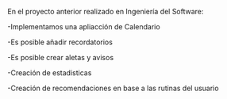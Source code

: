 En el proyecto anterior realizado en Ingeniería del Software:





  -Implementamos una apliacción de Calendario





  
  -Es posible añadir recordatorios




  
  -Es posible crear aletas y avisos




  
  -Creación de estadisticas




  
  -Creación de recomendaciones en base a las rutinas del usuario
  
  
